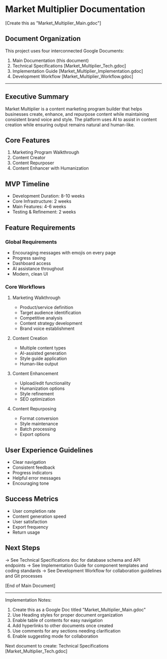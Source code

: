 # Market Multiplier Documentation
[Create this as "Market_Multiplier_Main.gdoc"]

## Document Organization
This project uses four interconnected Google Documents:
1. Main Documentation (this document)
2. Technical Specifications [Market_Multiplier_Tech.gdoc]
3. Implementation Guide [Market_Multiplier_Implementation.gdoc]
4. Development Workflow [Market_Multiplier_Workflow.gdoc]

-------------------

## Executive Summary
Market Multiplier is a content marketing program builder that helps businesses create, enhance, and repurpose content while maintaining consistent brand voice and style. The platform uses AI to assist in content creation while ensuring output remains natural and human-like.

## Core Features
1. Marketing Program Walkthrough
2. Content Creator
3. Content Repurposer
4. Content Enhancer with Humanization

## MVP Timeline
- Development Duration: 8-10 weeks
- Core Infrastructure: 2 weeks
- Main Features: 4-6 weeks
- Testing & Refinement: 2 weeks

## Feature Requirements

### Global Requirements
- Encouraging messages with emojis on every page
- Progress saving
- Dashboard access
- AI assistance throughout
- Modern, clean UI

### Core Workflows
1. Marketing Walkthrough
   - Product/service definition
   - Target audience identification
   - Competitive analysis
   - Content strategy development
   - Brand voice establishment

2. Content Creation
   - Multiple content types
   - AI-assisted generation
   - Style guide application
   - Human-like output

3. Content Enhancement
   - Upload/edit functionality
   - Humanization options
   - Style refinement
   - SEO optimization

4. Content Repurposing
   - Format conversion
   - Style maintenance
   - Batch processing
   - Export options

## User Experience Guidelines
- Clear navigation
- Consistent feedback
- Progress indicators
- Helpful error messages
- Encouraging tone

## Success Metrics
- User completion rate
- Content generation speed
- User satisfaction
- Export frequency
- Return usage

## Next Steps
→ See Technical Specifications doc for database schema and API endpoints
→ See Implementation Guide for component templates and coding standards
→ See Development Workflow for collaboration guidelines and Git processes

[End of Main Document]

-------------------

Implementation Notes:
1. Create this as a Google Doc titled "Market_Multiplier_Main.gdoc"
2. Use Heading styles for proper document organization
3. Enable table of contents for easy navigation
4. Add hyperlinks to other documents once created
5. Use comments for any sections needing clarification
6. Enable suggesting mode for collaboration

Next document to create: Technical Specifications [Market_Multiplier_Tech.gdoc]